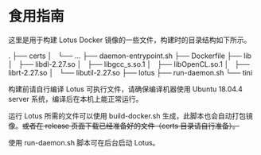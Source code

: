 # 食用指南

这里是用于构建 Lotus Docker 镜像的一些文件，构建时的目录结构如下所示。

.
├── certs
│   └── ...
├── daemon-entrypoint.sh
├── Dockerfile
├── lib
│   ├── libdl-2.27.so
│   ├── libgcc_s.so.1
│   ├── libOpenCL.so.1
│   ├── librt-2.27.so
│   └── libutil-2.27.so
├── lotus
├── run-daemon.sh
└── tini

构建前请自行编译 Lotus 可执行文件，请确保编译机器使用 Ubuntu 18.04.4 server 系统，编译后在本机上能正常运行。

运行 Lotus 所需的文件可以使用 build-docker.sh 生成，此脚本也会自动打包镜像。~~或者在 release 页面下载已经准备好的文件（certs 目录请自行准备）。~~

使用 run-daemon.sh 脚本可在后台启动 Lotus。